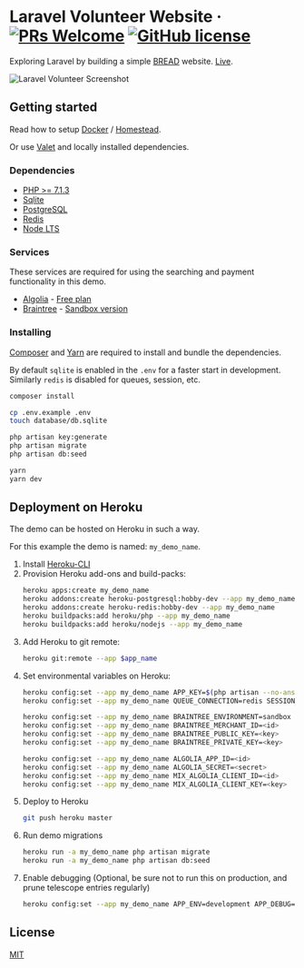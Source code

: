 # Laravel Volunteer Website &middot; [![PRs Welcome](https://img.shields.io/badge/PRs-welcome-brightgreen.svg?style=flat-square)](http://makeapullrequest.com) [![GitHub license](https://img.shields.io/badge/license-MIT-blue.svg?style=flat-square)](https://github.com/azdanov/laravel-volunteer-website/blob/master/LICENSE)

Exploring Laravel by building a simple [BREAD](http://paul-m-jones.com/archives/291) website. [Live](https://laravel-volunteer.herokuapp.com/).

![Laravel Volunteer Screenshot](https://user-images.githubusercontent.com/6123841/48793924-25d0ef00-ed01-11e8-8cb9-53f0b2f0aa43.png "Laravel Volunteer Screenshot")

## Getting started

Read how to setup [Docker](./docker/README.md) / [Homestead](https://laravel.com/docs/5.7/homestead).

Or use [Valet](https://github.com/laravel/valet) and locally installed dependencies.

### Dependencies

-   [PHP >= 7.1.3](https://laravel.com/docs/5.7#server-requirements)
-   [Sqlite](https://www.sqlite.org/index.html)
-   [PostgreSQL](https://www.postgresql.org/)
-   [Redis](https://redis.io/)
-   [Node LTS](https://nodejs.org/en/)

### Services

These services are required for using the searching and payment functionality in this demo.

-   [Algolia](https://www.algolia.com/) - [Free plan](https://www.algolia.com/users/sign_up/hacker)
-   [Braintree](https://www.braintreepayments.com/) - [Sandbox version](https://www.braintreepayments.com/sandbox)

### Installing

[Composer](https://getcomposer.org/) and [Yarn](https://yarnpkg.com/en/) are required to install and bundle the dependencies.

By default `sqlite` is enabled in the `.env` for a faster start in development.
Similarly `redis` is disabled for queues, session, etc.

```sh
composer install

cp .env.example .env
touch database/db.sqlite

php artisan key:generate
php artisan migrate
php artisan db:seed

yarn
yarn dev
```

## Deployment on Heroku

The demo can be hosted on Heroku in such a way.

For this example the demo is named: `my_demo_name`.

1. Install [Heroku-CLI](https://devcenter.heroku.com/articles/heroku-cli)
2. Provision Heroku add-ons and build-packs:
    ```sh
    heroku apps:create my_demo_name
    heroku addons:create heroku-postgresql:hobby-dev --app my_demo_name
    heroku addons:create heroku-redis:hobby-dev --app my_demo_name
    heroku buildpacks:add heroku/php --app my_demo_name
    heroku buildpacks:add heroku/nodejs --app my_demo_name
    ```
3. Add Heroku to git remote:
    ```sh
    heroku git:remote --app $app_name
    ```
4. Set environmental variables on Heroku:
    ```sh
    heroku config:set --app my_demo_name APP_KEY=$(php artisan --no-ansi key:generate --show)
    heroku config:set --app my_demo_name QUEUE_CONNECTION=redis SESSION_DRIVER=redis CACHE_DRIVER=redis SCOUT_QUEUE=true

    heroku config:set --app my_demo_name BRAINTREE_ENVIRONMENT=sandbox
    heroku config:set --app my_demo_name BRAINTREE_MERCHANT_ID=<id>
    heroku config:set --app my_demo_name BRAINTREE_PUBLIC_KEY=<key>
    heroku config:set --app my_demo_name BRAINTREE_PRIVATE_KEY=<key>
    
    heroku config:set --app my_demo_name ALGOLIA_APP_ID=<id>
    heroku config:set --app my_demo_name ALGOLIA_SECRET=<secret>
    heroku config:set --app my_demo_name MIX_ALGOLIA_CLIENT_ID=<id>
    heroku config:set --app my_demo_name MIX_ALGOLIA_CLIENT_KEY=<key>
    ```
5. Deploy to Heroku
    ```sh
    git push heroku master
    ```
6. Run demo migrations
    ```sh
    heroku run -a my_demo_name php artisan migrate
    heroku run -a my_demo_name php artisan db:seed
    ```
7. Enable debugging (Optional, be sure not to run this on production, and prune telescope entries regularly)
    ```sh
    heroku config:set --app my_demo_name APP_ENV=development APP_DEBUG=true APP_LOG_LEVEL=debug TELESCOPE_ENABLED=true
    ```

## License

[MIT](./LICENSE)
